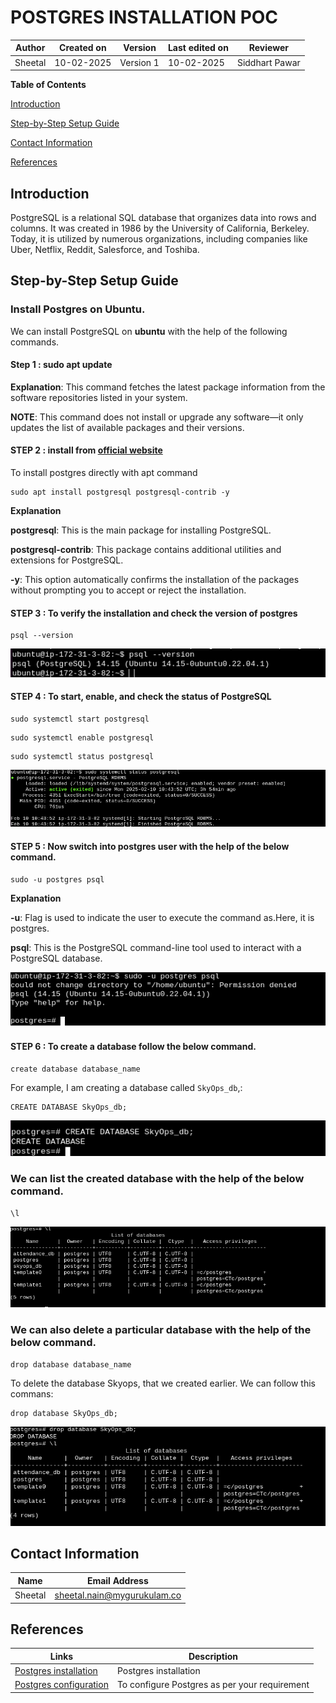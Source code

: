 # POSTGRES INSTALLATION POC


| **Author** | **Created on** | **Version** | **Last edited on** | **Reviewer** |
|------------|----------------|-------------|--------------------|--------------|
| Sheetal    | 10-02-2025     | Version 1   | 10-02-2025         | Siddhart Pawar |
   

**Table of Contents**                               

[Introduction]( #introduction)  
   
[Step-by-Step Setup Guide](#step-by-step-setup-guide)

[Contact Information](#contact-information)  
   
[References](#references)                               



## Introduction

PostgreSQL is a relational SQL database that organizes data into rows and columns. It was created in 1986 by the University of California, Berkeley. Today, it is utilized by numerous organizations, including companies like Uber, Netflix, Reddit, Salesforce, and Toshiba.


## Step-by-Step Setup Guide 

### Install Postgres on Ubuntu.
We can install PostgreSQL on **ubuntu** with the help of the following commands.

#### Step 1 : sudo apt update

**Explanation**: This command fetches the latest package information from the software repositories listed in your system. 

**NOTE**: This command does not install or upgrade any software—it only updates the list of available packages and their versions.

#### STEP 2 : install from [official website](https://www.postgresql.org/download/)

To install postgres directly with apt command

```
sudo apt install postgresql postgresql-contrib -y
```
**Explanation**

**postgresql**: This is the main package for installing PostgreSQL.

**postgresql-contrib**: This package contains additional utilities and extensions for PostgreSQL.

**-y**: This option automatically confirms the installation of the packages without prompting you to accept or reject the installation.
 
#### STEP 3 : To verify the installation and check the version of postgres

```
psql --version
```

![PostgresSQL](assets/psql-version.png)


#### STEP 4 :  To start, enable, and check the status of PostgreSQL
```
sudo systemctl start postgresql
```

```
sudo systemctl enable postgresql
```
```
sudo systemctl status postgresql
```


![PostgresSQL](assets/psql-status.png)


#### STEP 5 : Now switch into postgres user with the help of the below command.
```
sudo -u postgres psql
```
**Explanation**

**-u**: Flag is used to indicate the user to execute the command as.Here, it is postgres.

**psql**: This is the PostgreSQL command-line tool used to interact with a PostgreSQL database.


![PostgresSQL](assets/psql-cnt.png)


#### STEP 6 : To create a database follow the below command. 

```
create database database_name
```
For example, I am creating a database called `SkyOps_db`,:
```
CREATE DATABASE SkyOps_db;

```
![PostgresSQL](assets/psql-db.png)


### We can list the created database with the help of the below command.

```
\l
```

![PostgresSQL](assets/psql-db-list.png)

### We can also delete a particular database with the help of the below command.

```
drop database database_name
```
To delete the database Skyops, that we created earlier. We can follow this commans:
```
drop database SkyOps_db;
```

![PostgresSQL](assets/psql-db-dlt.png)



## Contact Information 

| Name| Email Address      |
|-----|--------------------------|
| Sheetal | sheetal.nain@mygurukulam.co |


## References
| Links | Description |
|-------|-------------|
| [Postgres installation](https://help.ubuntu.com/community/PostgreSQL) | Postgres installation |
| [Postgres configuration](https://ubuntu.com/server/docs/install-and-configure-postgresql)  | To configure Postgres as per your requirement |



